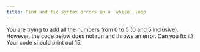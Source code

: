 ```yaml
---
title: Find and fix syntax errors in a `while` loop
---
```


You are trying to add all the numbers from 0 to 5 (0 and 5 inclusive). However, the code below does not run and throws an error. Can you fix it? Your code should print out 15.
